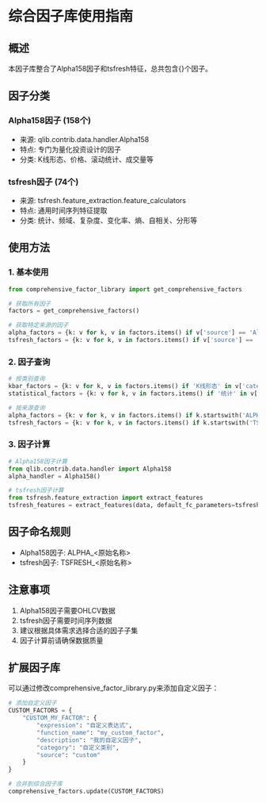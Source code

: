 
# 综合因子库使用指南

## 概述
本因子库整合了Alpha158因子和tsfresh特征，总共包含{}个因子。

## 因子分类

### Alpha158因子 (158个)
- 来源: qlib.contrib.data.handler.Alpha158
- 特点: 专门为量化投资设计的因子
- 分类: K线形态、价格、滚动统计、成交量等

### tsfresh因子 (74个)
- 来源: tsfresh.feature_extraction.feature_calculators
- 特点: 通用时间序列特征提取
- 分类: 统计、频域、复杂度、变化率、熵、自相关、分形等

## 使用方法

### 1. 基本使用
```python
from comprehensive_factor_library import get_comprehensive_factors

# 获取所有因子
factors = get_comprehensive_factors()

# 获取特定来源的因子
alpha_factors = {k: v for k, v in factors.items() if v['source'] == 'Alpha158'}
tsfresh_factors = {k: v for k, v in factors.items() if v['source'] == 'tsfresh'}
```

### 2. 因子查询
```python
# 按类别查询
kbar_factors = {k: v for k, v in factors.items() if 'K线形态' in v['category']}
statistical_factors = {k: v for k, v in factors.items() if '统计' in v['category']}

# 按来源查询
alpha_factors = {k: v for k, v in factors.items() if k.startswith('ALPHA_')}
tsfresh_factors = {k: v for k, v in factors.items() if k.startswith('TSFRESH_')}
```

### 3. 因子计算
```python
# Alpha158因子计算
from qlib.contrib.data.handler import Alpha158
alpha_handler = Alpha158()

# tsfresh因子计算
from tsfresh.feature_extraction import extract_features
tsfresh_features = extract_features(data, default_fc_parameters=tsfresh_settings)
```

## 因子命名规则

- Alpha158因子: ALPHA_<原始名称>
- tsfresh因子: TSFRESH_<原始名称>

## 注意事项

1. Alpha158因子需要OHLCV数据
2. tsfresh因子需要时间序列数据
3. 建议根据具体需求选择合适的因子子集
4. 因子计算前请确保数据质量

## 扩展因子库

可以通过修改comprehensive_factor_library.py来添加自定义因子：

```python
# 添加自定义因子
CUSTOM_FACTORS = {
    "CUSTOM_MY_FACTOR": {
        "expression": "自定义表达式",
        "function_name": "my_custom_factor",
        "description": "我的自定义因子",
        "category": "自定义类别",
        "source": "custom"
    }
}

# 合并到综合因子库
comprehensive_factors.update(CUSTOM_FACTORS)
```
